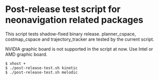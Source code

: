 # Post-release test script for neonavigation related packages

This script tests shadow-fixed binary release.
planner_cspace, costmap_cspace and trajectory_tracker are tested by the current script.

NVIDIA graphic board is not supported in the script at now.
Use Intel or AMD graphic board.

```shell
$ xhost +
$ ./post-release-test.sh kinetic
$ ./post-release-test.sh melodic
```
